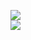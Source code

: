 [![](https://img.shields.io/badge/Made%20With-Github%20Spray-lightgrey.svg?style=for-the-badge&logo=github)](https://github.com/Annihil/github-spray#22167)  
[![](https://i.imgur.com/2DrTn0Z.gif)](https://github.com/Annihil/github-spray)
